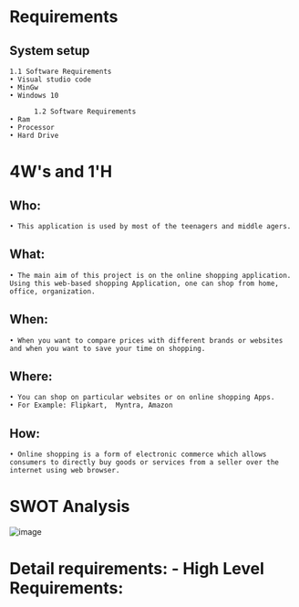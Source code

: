 # Requirements

## System setup
	1.1 Software Requirements
    • Visual studio code
    • MinGw
    • Windows 10

          1.2 Software Requirements
    • Ram
    • Processor
    • Hard Drive

# 4W's and 1'H
## Who:
    • This application is used by most of the teenagers and middle agers.
## What:
    • The main aim of this project is on the online shopping application. Using this web-based shopping Application, one can shop from home, office, organization.
## When:
    • When you want to compare prices with different brands or websites and when you want to save your time on shopping.


## Where:
    • You can shop on particular websites or on online shopping Apps. 
    • For Example: Flipkart,  Myntra, Amazon

## How:
    • Online shopping is a form of electronic commerce which allows consumers to directly buy goods or services from a seller over the internet using web browser.

# SWOT Analysis
![image](https://user-images.githubusercontent.com/86166803/132090156-bb062a8c-4264-4061-9605-faf71522784f.png)

# Detail requirements: - High Level Requirements:
